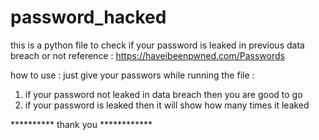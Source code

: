 # password_hacked

this is a python file to check if your password is leaked in previous data breach or not
reference : https://haveibeenpwned.com/Passwords

how to use :
just give your passwors while running the file :
1) if your password not leaked in data breach then you are good to go
2) if your password is leaked then it will show how many times it leaked 

 **********  thank you  ************
